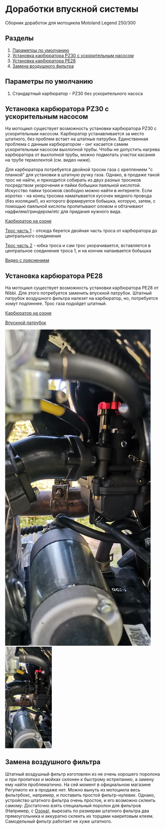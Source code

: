 # Доработки впускной системы
Сборник доработок для мотоцикла Motoland Legend 250/300

## Разделы
1. [Параметры по умолчанию](#params)
2. [Установка карбюратора PZ30 с ускорительным насосом](#pz30w)
3. [Установка карбюратора PE28](#pe28)
4. [Замена воздушного фильтра](#filter)



## Параметры по умолчанию <a name="params"></a>

1. Стандартный карбюратор - PZ30 без ускорительного насоса



## Установка карбюратора PZ30 с ускорительным насосом <a name="pz30w"></a>

На мотоцикл существует возможность установки карбюратора PZ30 с ускорительным насосом. Карбюратор устанавливается за место штатного, без проблем встает на штатные патрубки.
Единственная проблема с данным карбюратором - онг касается самим ускорительным насосом выхлопной трубы. Чтобы не допустить нагрева карбюратора от выхлопной трубы, можно подмотать участок касания на трубе термолентой (см. видео ниже).

Для карбюратора потребуется двойной тросик газа с креплением "с планкой" для установки в штатную ручку газа. Однако, в продаже такой трос не найти, и приходится собирать из двух разных тросиков посредством укорочения и пайки бобышки паяльной кислотой. Искусство пайки тросиков свободно можно найти в интернете. Если коротко - на конец тросика наматывается кусочек медного провода (без изоляции!), из которого формируется бобышка, которую, затем, с помощью паяльной кислоты пропитывают оловом и обтачивают надфилем/гриндером/etc для придания нужного вида.

[Карбюратор на озоне](https://ozon.ru/t/lQF4D7j)

[Трос часть 1](https://ozon.ru/t/dh0uP9L) - отсюда берется двойная часть  троса от карбюратора до центрального соединения

[Трос часть 2](https://ozon.ru/t/DL9bXCd) - юбка троса и сам трос укорачивается, вставляется в центральное соединение троса 1, и на кончик напаивается бобышка

[Видео с пояснением](https://rutube.ru/video/aedfc8af0b6ea0946d7a6b47b1c62315/)



## Установка карбюратора PE28 <a name="pe28"></a>

На мотоцикл существует возможность установки карбюратора PE28 от Nibbi. Для этого потребуется заменить впускной патрубок. Штатный патрубок воздушного фильтра налезет на карбюратор, но, потребуется хомут подлиннее. Трос газа подойдет штатный.

[Карбюратор на озоне](https://ozon.ru/t/sxOwIgx)

[Впускной патрубок](https://ozon.ru/t/pTeIJqZ)

![Установленный pe28](img/pe28.jpg)
<a href="img/pe28.jpg"><img src="img/pe28.jpg" width=30% height=30%></a>


## Замена воздушного фильтра <a name="filter"></a>

Штатный воздушный фильтр изготовлен из не очень хорошего поролона и при пропитках и мойках склонен к быстрому истрепанию, а замену ему найти проблематично. На сей момент в официальном магазине Регулмото их в продаже нет.
Можно вынуть из мотоцикла весь фильтрбокс, например, и поставить простой фильтр-нулевик.
Однако, устройство штатного фильтра очень простое, и его возможно склеить самому: Достаточно взять специальный поролон для фильтров (Например, с [Озона](https://ozon.ru/t/vImGGjY)), вырезать по размерам штатного фильтра два прямоугольника и аккуратно склеить их торцами наиритовым клеем. Самодельный фильтр работает не хуже штатного. 
